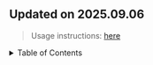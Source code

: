 ## Updated on 2025.09.06
> Usage instructions: [here](./docs/README.md#usage)

<details>
  <summary>Table of Contents</summary>
  <ol>
  </ol>
</details>

